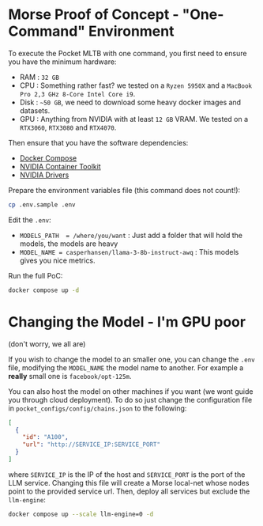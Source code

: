 # Morse Proof of Concept - "One-Command" Environment

To execute the Pocket MLTB with one command, you first need to ensure you have the minimum hardware:
- RAM : `32 GB`
- CPU : Something rather fast? we tested on a `Ryzen 5950X` and a `MacBook Pro 2,3 GHz 8-Core Intel Core i9`.
- Disk : `~50 GB`, we need to download some heavy docker images and datasets.
- GPU : Anything from NVIDIA with at least `12 GB` VRAM. We tested on a `RTX3060`, `RTX3080` and `RTX4070`.

Then ensure that you have the software dependencies:
- [Docker Compose](https://docs.docker.com/compose/install/linux/)
- [NVIDIA Container Toolkit](https://docs.nvidia.com/datacenter/cloud-native/container-toolkit/latest/install-guide.html)
- [NVIDIA Drivers](https://www.nvidia.com/Download/index.aspx?lang=en-us)

Prepare the environment variables file (this command does not count!):
```bash
cp .env.sample .env
```

Edit the `.env`:
- `MODELS_PATH  = /where/you/want` : Just add a folder that will hold the models, the models are heavy
- `MODEL_NAME = casperhansen/llama-3-8b-instruct-awq` : This models gives you nice metrics.

Run the full PoC:
```bash
docker compose up -d
```

# Changing the Model - I'm GPU poor

(don't worry, we all are)

If you wish to change the model to an smaller one, you can change the `.env` file, modifying the `MODEL_NAME` the model name to another. For example a **really** small one is `facebook/opt-125m`.

You can also host the model on other machines if you want (we wont guide you through cloud deployment). To do so just change the configuration file in `pocket_configs/config/chains.json` to the following:
```json
[
  {
    "id": "A100",
    "url": "http://SERVICE_IP:SERVICE_PORT"
  }
]
```
where `SERVICE_IP` is the IP of the host and `SERVICE_PORT` is the port of the LLM service. Changing this file will create a Morse local-net whose nodes point to the provided service url.
Then, deploy all services but exclude the `llm-engine`:
```bash
docker compose up --scale llm-engine=0 -d
```